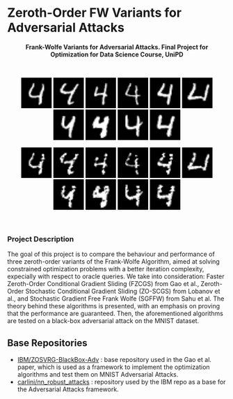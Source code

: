 # Zeroth-Order FW Variants for Adversarial Attacks
<p align="center">  
<b>Frank-Wolfe Variants for Adversarial Attacks. Final Project for Optimization for Data Science Course, UniPD</b>
</p>

</br>


<p align="center">
  
<img src="/Sample-Output/ZOSVRG-Sample-1/0004.png" width="70" height="70">
<img src="/Sample-Output/ZOSVRG-Sample-1/0006.png" width="70" height="70">
<img src="/Sample-Output/ZOSVRG-Sample-1/0019.png" width="70" height="70">
<img src="/Sample-Output/ZOSVRG-Sample-1/0024.png" width="70" height="70">
<img src="/Sample-Output/ZOSVRG-Sample-1/0027.png" width="70" height="70">
<img src="/Sample-Output/ZOSVRG-Sample-1/0033.png" width="70" height="70">
<img src="/Sample-Output/ZOSVRG-Sample-1/0042.png" width="70" height="70">
<img src="/Sample-Output/ZOSVRG-Sample-1/0048.png" width="70" height="70">
<img src="/Sample-Output/ZOSVRG-Sample-1/0049.png" width="70" height="70">
<img src="/Sample-Output/ZOSVRG-Sample-1/0056.png" width="70" height="70">

</p>

<p align="center">

<img src="/Sample-Output/ZOSVRG-Sample-1/Adv_id4_Orig4_Adv9.png" width="70" height="70">
<img src="/Sample-Output/ZOSVRG-Sample-1/Adv_id6_Orig4_Adv8.png" width="70" height="70">
<img src="/Sample-Output/ZOSVRG-Sample-1/Adv_id19_Orig4_Adv2.png" width="70" height="70">
<img src="/Sample-Output/ZOSVRG-Sample-1/Adv_id24_Orig4_Adv9.png" width="70" height="70">
<img src="/Sample-Output/ZOSVRG-Sample-1/Adv_id27_Orig4_Adv9.png" width="70" height="70">
<img src="/Sample-Output/ZOSVRG-Sample-1/Adv_id33_Orig4_Adv2.png" width="70" height="70">
<img src="/Sample-Output/ZOSVRG-Sample-1/Adv_id42_Orig4_Adv9.png" width="70" height="70">
<img src="/Sample-Output/ZOSVRG-Sample-1/Adv_id48_Orig4_Adv9.png" width="70" height="70">
<img src="/Sample-Output/ZOSVRG-Sample-1/Adv_id49_Orig4_Adv9.png" width="70" height="70">
<img src="/Sample-Output/ZOSVRG-Sample-1/Adv_id56_Orig4_Adv9.png" width="70" height="70">

</p>

</br>

### Project Description

The goal of this project is to compare the behaviour and performance
of three zeroth-order variants of the Frank-Wolfe Algorithm, aimed at 
solving constrained optimization problems with a better iteration complexity,
expecially with respect to oracle queries.
We take into consideration: Faster Zeroth-Order Conditional Gradient Sliding (FZCGS)
from Gao et al., Zeroth-Order Stochastic Conditional Gradient Sliding 
(ZO-SCGS) from Lobanov et al., and Stochastic Gradient Free Frank Wolfe 
(SGFFW) from Sahu et al. The theory behind these algorithms is presented,
with an emphasis on proving that the performance are guaranteed. Then,
the aforementioned algorithms are tested on a black-box adversarial attack
on the MNIST dataset. 

## Base Repositories

-  [IBM/ZOSVRG-BlackBox-Adv](https://github.com/IBM/ZOSVRG-BlackBox-Adv/tree/master) : base repository used in the Gao et al. paper, which is used as a framework to implement the optimization algorithms and test them on MNIST Adversarial Attacks.
-  [carlini/nn_robust_attacks](https://github.com/carlini/nn_robust_attacks) : repository used by the IBM repo as a base for the Adversarial Attacks framework.



